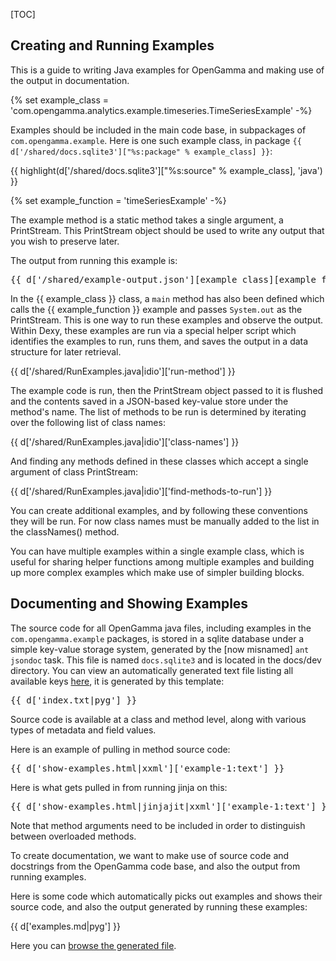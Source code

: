 [TOC]

## Creating and Running Examples

This is a guide to writing Java examples for OpenGamma and making use of the output in documentation.

{% set example_class = 'com.opengamma.analytics.example.timeseries.TimeSeriesExample' -%}

Examples should be included in the main code base, in subpackages of `com.opengamma.example`. Here is one such example class, in package `{{ d['/shared/docs.sqlite3']["%s:package" % example_class] }}`:

{{ highlight(d['/shared/docs.sqlite3']["%s:source" % example_class], 'java') }}

{% set example_function = 'timeSeriesExample' -%}

The example method is a static method takes a single argument, a PrintStream. This PrintStream object should be used to write any output that you wish to preserve later.

The output from running this example is:

<pre>
{{ d['/shared/example-output.json'][example_class][example_function] }}
</pre>

In the {{ example_class }} class, a `main` method has also been defined which calls the {{ example_function }} example and passes `System.out` as the PrintStream. This is one way to run these examples and observe the output. Within Dexy, these examples are run via a special helper script which identifies the examples to run, runs them, and saves the output in a data structure for later retrieval.

{{ d['/shared/RunExamples.java|idio']['run-method'] }}

The example code is run, then the PrintStream object passed to it is flushed and the contents saved in a JSON-based key-value store under the method's name. The list of methods to be run is determined by iterating over the following list of class names:

{{ d['/shared/RunExamples.java|idio']['class-names'] }}

And finding any methods defined in these classes which accept a single argument of class PrintStream:

{{ d['/shared/RunExamples.java|idio']['find-methods-to-run'] }}

You can create additional examples, and by following these conventions they will be run. For now class names must be manually added to the list in the classNames() method.

You can have multiple examples within a single example class, which is useful for sharing helper functions among multiple examples and building up more complex examples which make use of simpler building blocks.

## Documenting and Showing Examples

The source code for all OpenGamma java files, including examples in the `com.opengamma.example` packages, is stored in a sqlite database under a simple key-value storage system, generated by the [now misnamed] `ant jsondoc` task. This file is named `docs.sqlite3` and is located in the docs/dev directory. You can view an automatically generated text file listing all available keys [here](index.txt), it is generated by this template:

<pre>
{{ d['index.txt|pyg'] }}
</pre>

Source code is available at a class and method level, along with various types of metadata and field values.

Here is an example of pulling in method source code:

<pre>
{{ d['show-examples.html|xxml']['example-1:text'] }}
</pre>

Here is what gets pulled in from running jinja on this:

<pre>
{{ d['show-examples.html|jinjajit|xxml']['example-1:text'] }}
</pre>

Note that method arguments need to be included in order to distinguish between overloaded methods.

To create documentation, we want to make use of source code and docstrings from the OpenGamma code base, and also the output from running examples.

Here is some code which automatically picks out examples and shows their source code, and also the output generated by running these examples:

{{ d['examples.md|pyg'] }}

Here you can [browse the generated file](examples.html).

